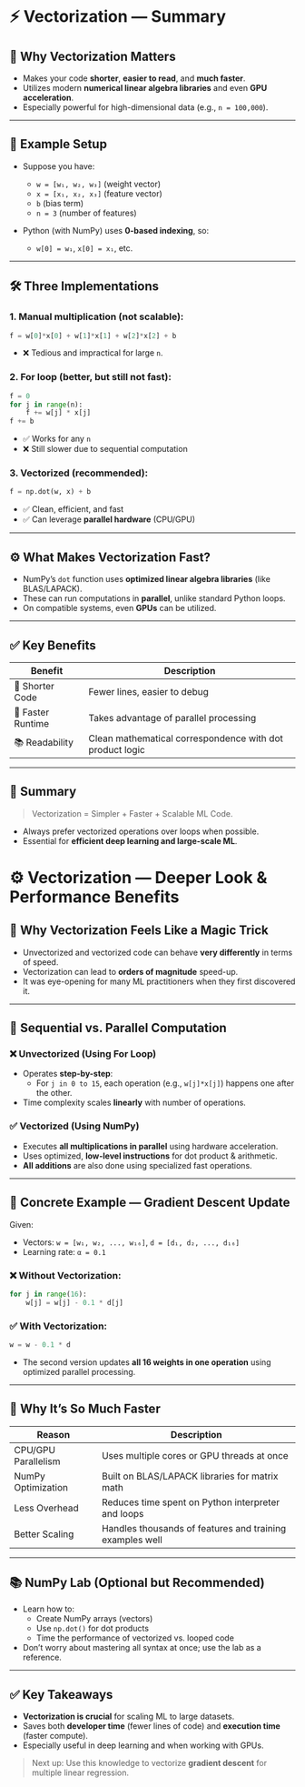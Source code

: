 # ⚡ Vectorization — Summary

## 🔹 Why Vectorization Matters

- Makes your code **shorter**, **easier to read**, and **much faster**.
- Utilizes modern **numerical linear algebra libraries** and even **GPU acceleration**.
- Especially powerful for high-dimensional data (e.g., `n = 100,000`).

---

## 🧠 Example Setup

- Suppose you have:

  - `w = [w₁, w₂, w₃]` (weight vector)
  - `x = [x₁, x₂, x₃]` (feature vector)
  - `b` (bias term)
  - `n = 3` (number of features)

- Python (with NumPy) uses **0-based indexing**, so:
  - `w[0] = w₁`, `x[0] = x₁`, etc.

---

## 🛠️ Three Implementations

### 1. **Manual multiplication (not scalable):**

```python
f = w[0]*x[0] + w[1]*x[1] + w[2]*x[2] + b
```

- ❌ Tedious and impractical for large `n`.

### 2. **For loop (better, but still not fast):**

```python
f = 0
for j in range(n):
    f += w[j] * x[j]
f += b
```

- ✅ Works for any `n`
- ❌ Still slower due to sequential computation

### 3. **Vectorized (recommended):**

```python
f = np.dot(w, x) + b
```

- ✅ Clean, efficient, and fast
- ✅ Can leverage **parallel hardware** (CPU/GPU)

---

## ⚙️ What Makes Vectorization Fast?

- NumPy’s `dot` function uses **optimized linear algebra libraries** (like BLAS/LAPACK).
- These can run computations in **parallel**, unlike standard Python loops.
- On compatible systems, even **GPUs** can be utilized.

---

## ✅ Key Benefits

| Benefit           | Description                                              |
| ----------------- | -------------------------------------------------------- |
| 📏 Shorter Code   | Fewer lines, easier to debug                             |
| 🚀 Faster Runtime | Takes advantage of parallel processing                   |
| 📚 Readability    | Clean mathematical correspondence with dot product logic |

---

## 📌 Summary

> Vectorization = Simpler + Faster + Scalable ML Code.

- Always prefer vectorized operations over loops when possible.
- Essential for **efficient deep learning and large-scale ML**.

# ⚙️ Vectorization — Deeper Look & Performance Benefits

## 🧠 Why Vectorization Feels Like a Magic Trick

- Unvectorized and vectorized code can behave **very differently** in terms of speed.
- Vectorization can lead to **orders of magnitude** speed-up.
- It was eye-opening for many ML practitioners when they first discovered it.

---

## 🔄 Sequential vs. Parallel Computation

### ❌ Unvectorized (Using For Loop)

- Operates **step-by-step**:
  - For `j in 0 to 15`, each operation (e.g., `w[j]*x[j]`) happens one after the other.
- Time complexity scales **linearly** with number of operations.

### ✅ Vectorized (Using NumPy)

- Executes **all multiplications in parallel** using hardware acceleration.
- Uses optimized, **low-level instructions** for dot product & arithmetic.
- **All additions** are also done using specialized fast operations.

---

## 🧪 Concrete Example — Gradient Descent Update

Given:

- Vectors: `w = [w₁, w₂, ..., w₁₆]`, `d = [d₁, d₂, ..., d₁₆]`
- Learning rate: `α = 0.1`

### ❌ Without Vectorization:

```python
for j in range(16):
    w[j] = w[j] - 0.1 * d[j]
```

### ✅ With Vectorization:

```python
w = w - 0.1 * d
```

- The second version updates **all 16 weights in one operation** using optimized parallel processing.

---

## 🚀 Why It’s So Much Faster

| Reason              | Description                                              |
| ------------------- | -------------------------------------------------------- |
| CPU/GPU Parallelism | Uses multiple cores or GPU threads at once               |
| NumPy Optimization  | Built on BLAS/LAPACK libraries for matrix math           |
| Less Overhead       | Reduces time spent on Python interpreter and loops       |
| Better Scaling      | Handles thousands of features and training examples well |

---

## 📚 NumPy Lab (Optional but Recommended)

- Learn how to:
  - Create NumPy arrays (vectors)
  - Use `np.dot()` for dot products
  - Time the performance of vectorized vs. looped code
- Don’t worry about mastering all syntax at once; use the lab as a reference.

---

## ✅ Key Takeaways

- **Vectorization is crucial** for scaling ML to large datasets.
- Saves both **developer time** (fewer lines of code) and **execution time** (faster compute).
- Especially useful in deep learning and when working with GPUs.

> Next up: Use this knowledge to vectorize **gradient descent** for multiple linear regression.
